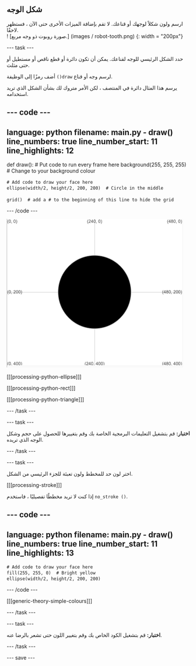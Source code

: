 ## شكل الوجه

<div style="display: flex; flex-wrap: wrap">
<div style="flex-basis: 200px; flex-grow: 1; margin-right: 15px;">
ارسم ولون شكلاً لوجهك أو قناعك. لا تقم بإضافة الميزات الأخرى حتى الآن ، فستظهر لاحقًا.
</div>
<div>
! [صورة روبوت ذو وجه مربع.] (images / robot-tooth.png) {: width = "200px"}
</div>
</div>

--- task ---

حدد الشكل الرئيسي للوجه لقناعك. يمكن أن تكون دائرة أو قطع ناقص أو مستطيل أو حتى مثلث.

أضف رمزًا إلى الوظيفة `()draw` لرسم وجه أو قناع.

يرسم هذا المثال دائرة في المنتصف ، لكن الأمر متروك لك بشأن الشكل الذي تريد استخدامه.

--- code ---
---
language: python filename: main.py - draw() line_numbers: true line_number_start: 11
line_highlights: 12
---

def draw(): # Put code to run every frame here background(255, 255, 255)  # Change to your background colour

    # Add code to draw your face here
    ellipse(width/2, height/2, 200, 200)  # Circle in the middle
    
    grid()  # add a # to the beginning of this line to hide the grid

--- /code ---

![تظهر منطقة الإخراج دائرة سوداء في منتصف الشبكة.](images/black-circle.png)

[[[processing-python-ellipse]]]


[[[processing-python-rect]]]


[[[processing-python-triangle]]]

--- /task ---

--- task ---

**اختبار:** قم بتشغيل التعليمات البرمجية الخاصة بك وقم بتغييرها للحصول على حجم وشكل الوجه الذي تريده.

--- /task ---

--- task ---

اختر لون حد للمخطط ولون تعبئة للجزء الرئيسي من الشكل.

[[[processing-stroke]]]

إذا كنت لا تريد مخططًا تفصيليًا ، فاستخدم `no_stroke ()`.

--- code ---
---
language: python filename: main.py - draw() line_numbers: true line_number_start: 11
line_highlights: 13
---

    # Add code to draw your face here
    fill(255, 255, 0)  # Bright yellow
    ellipse(width/2, height/2, 200, 200)

--- /code ---

[[[generic-theory-simple-colours]]]

--- /task ---

--- task ---

**اختبار:** قم بتشغيل الكود الخاص بك وقم بتغيير اللون حتى تشعر بالرضا عنه.

--- /task ---

--- save ---
